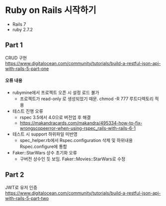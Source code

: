 # Ruby on Rails 시작하기
* Rails 7
* ruby 2.7.2
## Part 1
CRUD 구현 <br/>
https://www.digitalocean.com/community/tutorials/build-a-restful-json-api-with-rails-5-part-one
#### 오류 내용
* rubymine에서 프로젝트 오픈 시 설정 로드 불가
  * 프로젝트가 read-only 로 생성되었기 때문. chmod -R 777 루트디렉토리 적용
* 테스트 진행 오류
  * rspec 3.5에서 4.0으로 버전업 후 해결
  * https://makandracards.com/makandra/495334-how-to-fix-wrongscopeerror-when-using-rspec_rails-with-rails-6-1
* 테스트 시 support 하위파일 미반영
  * spec_helper.rb에서 Rspec.configuration 삭제 및 하위내용 Rspec.configure에 통합
* Faker::StarWars 상수 초기화 오류
  * 구버전 상수인 듯 보임. Faker::Movies::StarWars로 수정

## Part 2
JWT로 유저 인증 <br/>
https://www.digitalocean.com/community/tutorials/build-a-restful-json-api-with-rails-5-part-two

